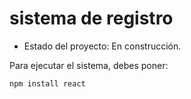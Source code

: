 <h1>sistema de registro</h1>

- Estado del proyecto: En construcción.

Para ejecutar el sistema, debes poner:

```npm install react```
